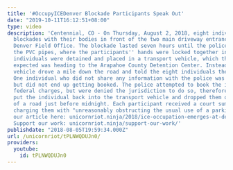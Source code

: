 ```yaml
---
title: '#OccupyICEDenver Blockade Participants Speak Out'
date: "2019-10-11T16:12:51+08:00"
type: video
description: 'Centennial, CO - On Thursday, August 2, 2018, eight individuals created
  blockades with their bodies in front of the two main driveway entrances to the ICE
  Denver Field Office. The blockade lasted seven hours until the police sawed off
  the PVC pipes, where the participants'' hands were locked together inside. All eight
  individuals were detained and placed in a transport vehicle, which their supporters
  expected was heading to the Arapahoe County Detention Center. Instead, the transport
  vehicle drove a mile down the road and told the eight individuals they could leave.
  One individual who did not share any information with the police was taken to jail,
  but did not end up getting booked. The police attempted to book the individual on
  federal charges, but were denied the jurisdiction to do so, therefore the police
  put the individual back into the transport vehicle and dropped them off on the side
  of a road just before midnight. Each participant received a court summons and citation
  charging them with "unreasonably obstructing the usual use of a parking lot." Read
  our article here: unicornriot.ninja/2018/ice-occupation-emerges-at-denver-field-office/
  Support our work: unicornriot.ninja/support-our-work/'
publishdate: "2018-08-05T19:59:34.000Z"
url: /unicornriot/tPLNWQDUJn0/
providers:
  youtube:
    id: tPLNWQDUJn0
---
```

